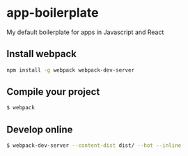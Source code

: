 # app-boilerplate
My default boilerplate for apps in Javascript and React

## Install webpack
```bash
npm install -g webpack webpack-dev-server
```

## Compile your project
```bash
$ webpack
```

## Develop online
```bash
$ webpack-dev-server --content-dist dist/ --hot --inline
```
